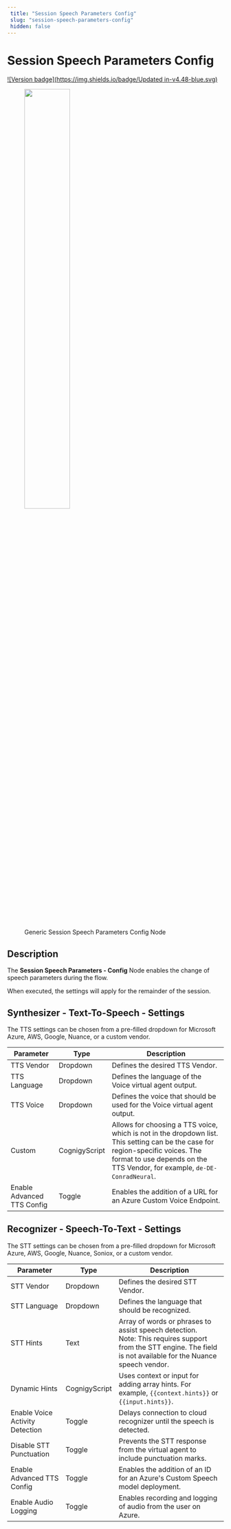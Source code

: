 ```yaml
---
 title: "Session Speech Parameters Config" 
 slug: "session-speech-parameters-config" 
 hidden: false 
---
```


# Session Speech Parameters Config

[![Version badge](https://img.shields.io/badge/Updated in-v4.48-blue.svg)](../../../release-notes/release-notes.md)

<figure>
  <img class="image-center" src="{{config.site_url}}ai/flow-nodes/generic-voice-nodes/images/session-speech-parameter-config.png" width="50%" />
  <figcaption>Generic Session Speech Parameters Config Node</figcaption>
</figure>

## Description

<div class="divider"></div>

The **Session Speech Parameters - Config** Node enables the change of speech parameters during the flow.

When executed, the settings will apply for the remainder of the session.

## Synthesizer - Text-To-Speech - Settings

The TTS settings can be chosen from a pre-filled dropdown for Microsoft Azure, AWS, Google, Nuance, or a custom vendor.

| Parameter                  | Type          | Description                                                                                                                                                                                                  |
|----------------------------|---------------|--------------------------------------------------------------------------------------------------------------------------------------------------------------------------------------------------------------|
| TTS Vendor                 | Dropdown      | Defines the desired TTS Vendor.                                                                                                                                                                              |
| TTS Language               | Dropdown      | Defines the language of the Voice virtual agent output.                                                                                                                                                      |
| TTS Voice                  | Dropdown      | Defines the voice that should be used for the Voice virtual agent output.                                                                                                                                    |
| Custom                     | CognigyScript | Allows for choosing a TTS voice, which is not in the dropdown list. This setting can be the case for region-specific voices. The format to use depends on the TTS Vendor, for example, `de-DE-ConradNeural`. |
| Enable Advanced TTS Config | Toggle        | Enables the addition of a URL for an Azure Custom Voice Endpoint.                                                                                                                                            |

## Recognizer - Speech-To-Text - Settings

The STT settings can be chosen from a pre-filled dropdown  for Microsoft Azure, AWS, Google, Nuance, Soniox, or a custom vendor.

| Parameter                       | Type          | Description                                                                                                                                                          |
|---------------------------------|---------------|----------------------------------------------------------------------------------------------------------------------------------------------------------------------|
| STT Vendor                      | Dropdown      | Defines the desired STT Vendor.                                                                                                                                      |
| STT Language                    | Dropdown      | Defines the language that should be recognized.                                                                                                                      |
| STT Hints                       | Text          | Array of words or phrases to assist speech detection. <br> Note: This requires support from the STT engine. The field is not available for the Nuance speech vendor. |
| Dynamic Hints                   | CognigyScript | Uses context or input for adding array hints. For example, <code>&lcub;&lcub;context.hints&rcub;&rcub;</code> or <code>&lcub;&lcub;input.hints&rcub;&rcub;</code>.   |
| Enable Voice Activity Detection | Toggle        | Delays connection to cloud recognizer until the speech is detected.                                                                                                  |
| Disable STT Punctuation         | Toggle        | Prevents the STT response from the virtual agent to include punctuation marks.                                                                                       |
| Enable Advanced TTS Config      | Toggle        | Enables the addition of an ID for an Azure's Custom Speech model deployment.                                                                                         |
| Enable Audio Logging            | Toggle        | Enables recording and logging of audio from the user on Azure.                                                                                                       |
